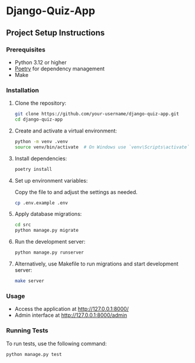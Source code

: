 # Django-Quiz-App

## Project Setup Instructions

### Prerequisites

- Python 3.12 or higher
- [Poetry](https://python-poetry.org/docs/#installation) for dependency management
- Make

### Installation

1. Clone the repository:

    ```sh
    git clone https://github.com/your-username/django-quiz-app.git
    cd django-quiz-app
    ```

2. Create and activate a virtual environment:

    ```sh
    python -m venv .venv
    source venv/bin/activate  # On Windows use `venv\Scripts\activate`
    ```

3. Install dependencies:

    ```sh
    poetry install
    ```

4. Set up environment variables:

    Copy the  file to  and adjust the settings as needed.

    ```sh
    cp .env.example .env
    ```

5. Apply database migrations:

    ```sh
    cd src
    python manage.py migrate
    ```

6. Run the development server:

    ```sh
    python manage.py runserver
    ```

6. Alternatively, use Makefile to run migrations and start development server:

    ```sh
    make server
    ```



### Usage

- Access the application at http://127.0.0.1:8000/
- Admin interface at http://127.0.0.1:8000/admin

### Running Tests

To run tests, use the following command:

```sh
python manage.py test
```
